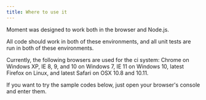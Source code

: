 ```yaml
---
title: Where to use it
---
```



Moment was designed to work both in the browser and Node.js.

All code should work in both of these environments, and all unit tests are run in both of these environments.

Currently, the following browsers are used for the ci system: Chrome on Windows XP, IE 8, 9, and 10 on Windows 7,
IE 11 on Windows 10, latest Firefox on Linux, and latest Safari on OSX 10.8 and 10.11.

If you want to try the sample codes below, just open your browser's console and enter them.

